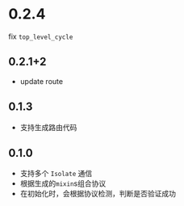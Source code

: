   
# 0.2.4

fix `top_level_cycle`

## 0.2.1+2

* update route

## 0.1.3

* 支持生成路由代码

## 0.1.0

* 支持多个 `Isolate` 通信
* 根据生成的`mixin`s组合协议
* 在初始化时，会根据协议检测，判断是否验证成功
